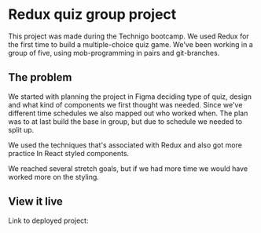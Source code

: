# Redux quiz group project

This project was made during the Technigo bootcamp. We used Redux for the first time to build a multiple-choice quiz game. We've been working in a group of five, using mob-programming in pairs and git-branches.


## The problem

We started with planning the project in Figma deciding type of quiz, design and what kind of components we first thought was needed. Since we've different time schedules we also mapped out who worked when. The plan was to at last build the base in group, but due to schedule we needed to split up.

We used the techniques that's associated with Redux and also got more practice In React styled components.

We reached several stretch goals, but if we had more time we would have worked more on the styling.

## View it live

Link to deployed project: 
